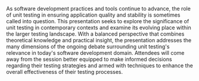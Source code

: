 As software development practices and tools continue to advance, the role of unit testing in ensuring application quality and stability is sometimes called into question. This presentation seeks to explore the significance of unit testing in contemporary contexts and examine its evolving place within the larger testing landscape.
With a balanced perspective that combines theoretical knowledge and practical insight, the presentation addresses the many dimensions of the ongoing debate surrounding unit testing's relevance in today's software development domain. Attendees will come away from the session better equipped to make informed decisions regarding their testing strategies and armed with techniques to enhance the overall effectiveness of their testing processes.